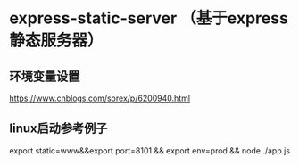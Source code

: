 # express-static-server （基于express静态服务器）

## 环境变量设置
https://www.cnblogs.com/sorex/p/6200940.html

## linux启动参考例子
export static=www&&export port=8101 && export env=prod && node ./app.js